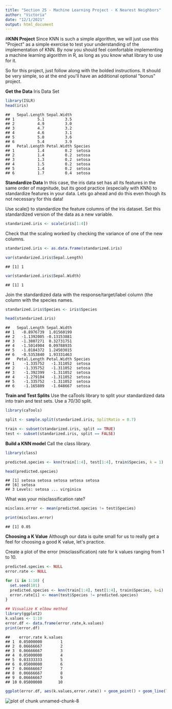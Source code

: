 ```yaml
---
title: "Section 25 - Machine Learning Project - K Nearest Neighbors"
author: "Victoria"
date: "12/1/2021"
output: html_document
---
```




#**KNN Project**
Since KNN is such a simple algorithm, we will just use this "Project" as a simple exercise to test your understanding of the implementation of KNN. By now you should feel comfortable implementing a machine learning algorithm in R, as long as you know what library to use for it.

So for this project, just follow along with the bolded instructions. It should be very simple, so at the end you'll have an additional optional "bonus" project.

**Get the Data**
Iris Data Set

```r
library(ISLR)
head(iris)
```

```
##   Sepal.Length Sepal.Width
## 1          5.1         3.5
## 2          4.9         3.0
## 3          4.7         3.2
## 4          4.6         3.1
## 5          5.0         3.6
## 6          5.4         3.9
##   Petal.Length Petal.Width Species
## 1          1.4         0.2  setosa
## 2          1.4         0.2  setosa
## 3          1.3         0.2  setosa
## 4          1.5         0.2  setosa
## 5          1.4         0.2  setosa
## 6          1.7         0.4  setosa
```

**Standardize Data**
In this case, the iris data set has all its features in the same order of magnitude, but its good practice (especially with KNN) to standardize features in your data. Lets go ahead and do this even though its not necessary for this data!

Use scale() to standardize the feature columns of the iris dataset. Set this standardized version of the data as a new variable.

```r
standarized.iris <- scale(iris[1:4])
```

Check that the scaling worked by checking the variance of one of the new columns.

```r
standarized.iris <- as.data.frame(standarized.iris)

var(standarized.iris$Sepal.Length)
```

```
## [1] 1
```

```r
var(standarized.iris$Sepal.Width)
```

```
## [1] 1
```
Join the standardized data with the response/target/label column (the column with the species names.

```r
standarized.iris$Species <- iris$Species

head(standarized.iris)
```

```
##   Sepal.Length Sepal.Width
## 1   -0.8976739  1.01560199
## 2   -1.1392005 -0.13153881
## 3   -1.3807271  0.32731751
## 4   -1.5014904  0.09788935
## 5   -1.0184372  1.24503015
## 6   -0.5353840  1.93331463
##   Petal.Length Petal.Width Species
## 1    -1.335752   -1.311052  setosa
## 2    -1.335752   -1.311052  setosa
## 3    -1.392399   -1.311052  setosa
## 4    -1.279104   -1.311052  setosa
## 5    -1.335752   -1.311052  setosa
## 6    -1.165809   -1.048667  setosa
```

**Train and Test Splits**
Use the caTools library to split your standardized data into train and test sets. Use a 70/30 split.

```r
library(caTools)

split <- sample.split(standarized.iris, SplitRatio = 0.7)

train <- subset(standarized.iris, split == TRUE)
test <- subset(standarized.iris, split == FALSE)
```

**Build a KNN model**
Call the class library.

```r
library(class)

predicted.species <- knn(train[1:4], test[1:4], train$Species, k = 1)

head(predicted.species)
```

```
## [1] setosa setosa setosa setosa setosa
## [6] setosa
## 3 Levels: setosa ... virginica
```

What was your misclassification rate?

```r
misclass.error <- mean(predicted.species != test$Species)

print(misclass.error)
```

```
## [1] 0.05
```

**Choosing a K Value**
Although our data is quite small for us to really get a feel for choosing a good K value, let's practice.

Create a plot of the error (misclassification) rate for k values ranging from 1 to 10.

```r
predicted.species <- NULL
error.rate <- NULL

for (i in 1:10) {
  set.seed(101)
  predicted.species <- knn(train[1:4], test[1:4], train$Species, k=i)
  error.rate[i] <- mean(test$Species != predicted.species)
}

## Visualize K elbow method
library(ggplot2)
k.values <- 1:10
error.df <- data.frame(error.rate,k.values)
print(error.df)
```

```
##    error.rate k.values
## 1  0.05000000        1
## 2  0.06666667        2
## 3  0.06666667        3
## 4  0.05000000        4
## 5  0.03333333        5
## 6  0.05000000        6
## 7  0.06666667        7
## 8  0.06666667        8
## 9  0.06666667        9
## 10 0.05000000       10
```

```r
ggplot(error.df, aes(k.values,error.rate)) + geom_point() + geom_line(lty = "dotted", color="red", size=2) + theme_bw() 
```

![plot of chunk unnamed-chunk-8](figure/unnamed-chunk-8-1.png)

